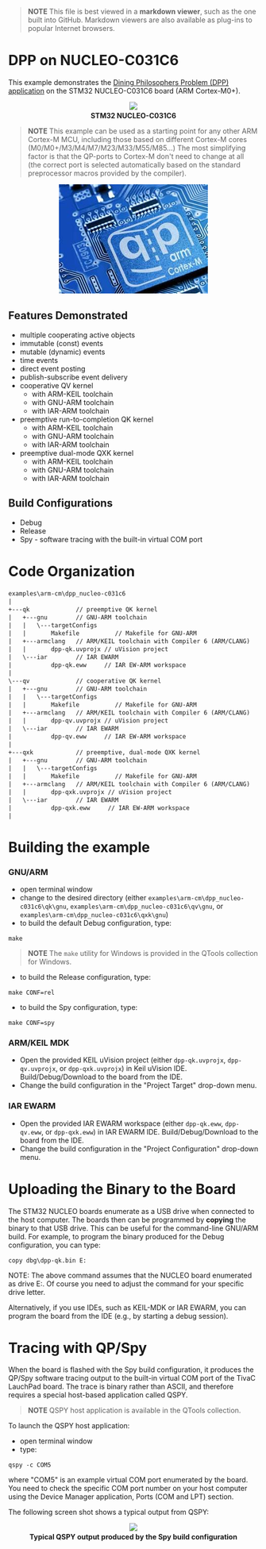 > **NOTE**
This file is best viewed in a **markdown viewer**, such as the one built into GitHub. Markdown viewers are also available as plug-ins to popular Internet browsers.

# DPP on NUCLEO-C031C6
This example demonstrates the [Dining Philosophers Problem (DPP) application](https://www.state-machine.com/qpc/tut_dpp.html) on the STM32 NUCLEO-C031C6 board (ARM Cortex-M0+).

<p align="center">
<img src="./stm32-nucleo-c031c6.jpg"/><br>
<b>STM32 NUCLEO-C031C6</b>
</p>

> **NOTE**
This example can be used as a starting point for any other ARM Cortex-M MCU, including those based on different Cortex-M cores (M0/M0+/M3/M4/M7/M23/M33/M55/M85...) The most simplifying factor is that the QP-ports to Cortex-M don't need to change at all (the correct port is selected automatically based on the standard preprocessor macros provided by the compiler).

<p align="center">
<img src="../qp_arm-cm.jpg"/>
</p>

## Features Demonstrated
- multiple cooperating active objects
- immutable (const) events
- mutable (dynamic) events
- time events
- direct event posting
- publish-subscribe event delivery
- cooperative QV kernel
  + with ARM-KEIL toolchain
  + with GNU-ARM toolchain
  + with IAR-ARM toolchain
- preemptive run-to-completion QK kernel
  + with ARM-KEIL toolchain
  + with GNU-ARM toolchain
  + with IAR-ARM toolchain
- preemptive dual-mode QXK kernel
  + with ARM-KEIL toolchain
  + with GNU-ARM toolchain
  + with IAR-ARM toolchain

## Build Configurations
- Debug
- Release
- Spy - software tracing with the built-in virtual COM port

# Code Organization
```
examples\arm-cm\dpp_nucleo-c031c6
|
+---qk             // preemptive QK kernel
|   +---gnu        // GNU-ARM toolchain
|   |   \---targetConfigs
|   |       Makefile          // Makefile for GNU-ARM
|   +---armclang   // ARM/KEIL toolchain with Compiler 6 (ARM/CLANG)
|   |       dpp-qk.uvprojx // uVision project
|   \---iar        // IAR EWARM
|           dpp-qk.eww     // IAR EW-ARM workspace
|
\---qv             // cooperative QK kernel
|   +---gnu        // GNU-ARM toolchain
|   |   \---targetConfigs
|   |       Makefile          // Makefile for GNU-ARM
|   +---armclang   // ARM/KEIL toolchain with Compiler 6 (ARM/CLANG)
|   |       dpp-qv.uvprojx // uVision project
|   \---iar        // IAR EWARM
|           dpp-qv.eww     // IAR EW-ARM workspace
|
+---qxk            // preemptive, dual-mode QXK kernel
|   +---gnu        // GNU-ARM toolchain
|   |   \---targetConfigs
|   |       Makefile          // Makefile for GNU-ARM
|   +---armclang   // ARM/KEIL toolchain with Compiler 6 (ARM/CLANG)
|   |       dpp-qxk.uvprojx // uVision project
|   \---iar        // IAR EWARM
|           dpp-qxk.eww     // IAR EW-ARM workspace
|
```

# Building the example

### GNU/ARM
- open terminal window
- change to the desired directory (either `examples\arm-cm\dpp_nucleo-c031c6\qk\gnu`, `examples\arm-cm\dpp_nucleo-c031c6\qv\gnu`, or `examples\arm-cm\dpp_nucleo-c031c6\qxk\gnu`)
- to build the default Debug configuration, type:

```
make
```

> **NOTE**
The `make` utility for Windows is provided in the QTools collection for Windows.

- to build the Release configuration, type:

```
make CONF=rel
```

- to build the Spy configuration, type:

```
make CONF=spy
```


### ARM/KEIL MDK
- Open the provided KEIL uVision project (either `dpp-qk.uvprojx`, `dpp-qv.uvprojx`, or `dpp-qxk.uvprojx`)
in Keil uVision IDE. Build/Debug/Download to the board from the IDE.
- Change the build configuration in the "Project Target" drop-down menu.


### IAR EWARM
- Open the provided IAR EWARM workspace (either `dpp-qk.eww`, `dpp-qv.eww`, or `dpp-qxk.eww`)
in IAR EWARM IDE. Build/Debug/Download to the board from the IDE.
- Change the build configuration in the "Project Configuration" drop-down menu.


# Uploading the Binary to the Board
The STM32 NUCLEO boards enumerate as a USB drive when connected to the host computer. The boards then can be programmed by **copying** the binary to that USB drive. This can be useful for the command-line GNU/ARM build. For example, to program the binary produced for the Debug configuration, you can type:

```
copy dbg\dpp-qk.bin E:
```
NOTE: The above command assumes that the NUCLEO board enumerated as drive E:. Of course you need to adjust the command for your specific drive letter.

Alternatively, if you use IDEs, such as KEIL-MDK or IAR EWARM, you can program the board from the IDE (e.g., by starting a debug session).


# Tracing with QP/Spy
When the board is flashed with the Spy build configuration, it produces the QP/Spy software tracing output to the built-in virtual COM port of the TivaC LauchPad board. The trace is binary rather than ASCII, and therefore requires a special host-based application called QSPY.

> **NOTE** QSPY host application is available in the QTools collection.

To launch the QSPY host application:
- open terminal window
- type:

```
qspy -c COM5
```

where "COM5" is an example virtual COM port enumerated by the board. You need to check the specific COM port number on your host computer using the Device Manager application, Ports (COM and LPT) section.


The following screen shot shows a typical output from QSPY:

<p align="center">
<img src="./qspy-output.png"/><br>
<b>Typical QSPY output produced by the Spy build configuration</b>
</p>

